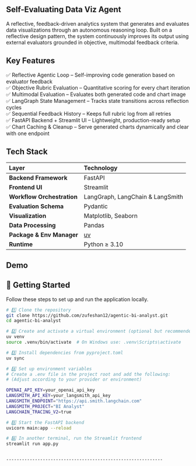 ## Self-Evaluating Data Viz Agent
A reflective, feedback-driven analytics system that generates and evaluates data visualizations through an autonomous reasoning loop. Built on a reflective design pattern, the system continuously improves its output using external evaluators grounded in objective, multimodal feedback criteria.

## Key Features

✅ Reflective Agentic Loop – Self-improving code generation based on evaluator feedback<br>
✅ Objective Rubric Evaluation – Quantitative scoring for every chart iteration<br>
✅ Multimodal Evaluation – Evaluates both generated code and chart image<br>
✅ LangGraph State Management – Tracks state transitions across reflection cycles<br>
✅ Sequential Feedback History – Keeps full rubric log from all retries<br>
✅ FastAPI Backend + Streamlit UI – Lightweight, production-ready setup<br>
✅ Chart Caching & Cleanup – Serve generated charts dynamically and clear with one endpoint<br>

## Tech Stack

| Layer                      | Technology                            |
| :------------------------- | :------------------------------------ |
| **Backend Framework**      | FastAPI                               |
| **Frontend UI**            | Streamlit                             |
| **Workflow Orchestration** | LangGraph, LangChain & LangSmith      |
| **Evaluation Schema**      | Pydantic                              |
| **Visualization**          | Matplotlib, Seaborn                   |
| **Data Processing**        | Pandas                                |
| **Package & Env Manager**  | [uv](https://github.com/astral-sh/uv) |
| **Runtime**                | Python ≥ 3.10                         |

## Demo 


## 🚀 Getting Started

Follow these steps to set up and run the application locally.

```bash
# 1️⃣ Clone the repository
git clone https://github.com/zufeshan12/agentic-bi-analyst.git
cd agentic-bi-analyst

# 2️⃣ Create and activate a virtual environment (optional but recommended)
uv venv
source .venv/bin/activate  # On Windows use: .venv\Scripts\activate

# 3️⃣ Install dependencies from pyproject.toml
uv sync

# 4️⃣ Set up environment variables
# Create a .env file in the project root and add the following:
# (Adjust according to your provider or environment)

OPENAI_API_KEY=your_openai_api_key
LANGSMITH_API_KEY=your_langsmith_api_key
LANGSMITH_ENDPOINT="https://api.smith.langchain.com"
LANGSMITH_PROJECT="BI Analyst"
LANGCHAIN_TRACING_V2=true

# 5️⃣ Start the FastAPI backend
uvicorn main:app --reload

# 6️⃣ In another terminal, run the Streamlit frontend
streamlit run app.py


------------------------------------------------------------


